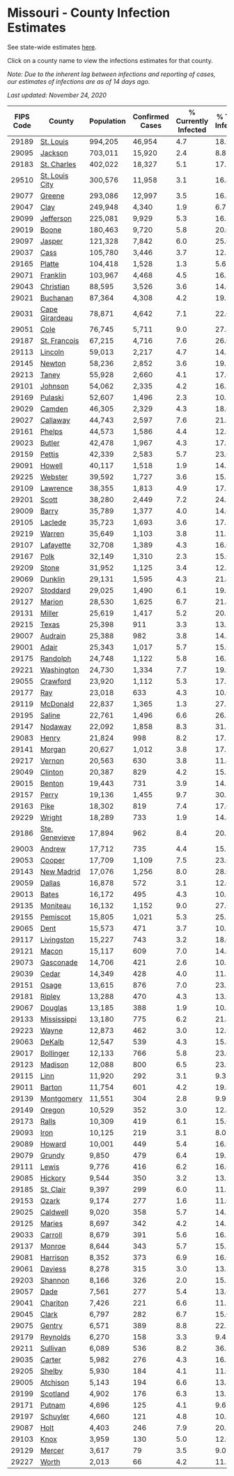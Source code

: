 # Missouri - County Infection Estimates

See state-wide estimates [here](/infections/us-mo).

Click on a county name to view the infections estimates for that county.

*Note: Due to the inherent lag between infections and reporting of cases, our estimates of infections are as of 14 days ago.*

*Last updated: November 24, 2020*

|   FIPS Code |                           County |   Population |   Confirmed Cases |   % Currently Infected |   % Total Infected |
|-------------|----------------------------------|--------------|-------------------|------------------------|--------------------|
|       29189 |           [St. Louis](st.-louis) |      994,205 |            46,954 |                    4.7 |               18.9 |
|       29095 |               [Jackson](jackson) |      703,011 |            15,920 |                    2.4 |                8.8 |
|       29183 |       [St. Charles](st.-charles) |      402,022 |            18,327 |                    5.1 |               17.3 |
|       29510 | [St. Louis City](st.-louis-city) |      300,576 |            11,958 |                    3.1 |               16.4 |
|       29077 |                 [Greene](greene) |      293,086 |            12,997 |                    3.5 |               16.4 |
|       29047 |                     [Clay](clay) |      249,948 |             4,340 |                    1.9 |                6.7 |
|       29099 |           [Jefferson](jefferson) |      225,081 |             9,929 |                    5.3 |               16.7 |
|       29019 |                   [Boone](boone) |      180,463 |             9,720 |                    5.8 |               20.6 |
|       29097 |                 [Jasper](jasper) |      121,328 |             7,842 |                    6.0 |               25.0 |
|       29037 |                     [Cass](cass) |      105,780 |             3,446 |                    3.7 |               12.3 |
|       29165 |                 [Platte](platte) |      104,418 |             1,528 |                    1.3 |                5.6 |
|       29071 |             [Franklin](franklin) |      103,967 |             4,468 |                    4.5 |               16.1 |
|       29043 |           [Christian](christian) |       88,595 |             3,526 |                    3.6 |               14.6 |
|       29021 |             [Buchanan](buchanan) |       87,364 |             4,308 |                    4.2 |               19.1 |
|       29031 | [Cape Girardeau](cape-girardeau) |       78,871 |             4,642 |                    7.1 |               22.0 |
|       29051 |                     [Cole](cole) |       76,745 |             5,711 |                    9.0 |               27.4 |
|       29187 |     [St. Francois](st.-francois) |       67,215 |             4,716 |                    7.6 |               26.0 |
|       29113 |               [Lincoln](lincoln) |       59,013 |             2,217 |                    4.7 |               14.2 |
|       29145 |                 [Newton](newton) |       58,236 |             2,852 |                    3.6 |               19.7 |
|       29213 |                   [Taney](taney) |       55,928 |             2,660 |                    4.1 |               17.6 |
|       29101 |               [Johnson](johnson) |       54,062 |             2,335 |                    4.2 |               16.8 |
|       29169 |               [Pulaski](pulaski) |       52,607 |             1,496 |                    2.3 |               10.3 |
|       29029 |                 [Camden](camden) |       46,305 |             2,329 |                    4.3 |               18.6 |
|       29027 |             [Callaway](callaway) |       44,743 |             2,597 |                    7.6 |               21.8 |
|       29161 |                 [Phelps](phelps) |       44,573 |             1,586 |                    4.4 |               12.6 |
|       29023 |                 [Butler](butler) |       42,478 |             1,967 |                    4.3 |               17.3 |
|       29159 |                 [Pettis](pettis) |       42,339 |             2,583 |                    5.7 |               23.6 |
|       29091 |                 [Howell](howell) |       40,117 |             1,518 |                    1.9 |               14.1 |
|       29225 |               [Webster](webster) |       39,592 |             1,727 |                    3.6 |               15.7 |
|       29109 |             [Lawrence](lawrence) |       38,355 |             1,813 |                    4.9 |               17.3 |
|       29201 |                   [Scott](scott) |       38,280 |             2,449 |                    7.2 |               24.3 |
|       29009 |                   [Barry](barry) |       35,789 |             1,377 |                    4.0 |               14.6 |
|       29105 |               [Laclede](laclede) |       35,723 |             1,693 |                    3.6 |               17.1 |
|       29219 |                 [Warren](warren) |       35,649 |             1,103 |                    3.8 |               11.5 |
|       29107 |           [Lafayette](lafayette) |       32,708 |             1,389 |                    4.3 |               16.0 |
|       29167 |                     [Polk](polk) |       32,149 |             1,310 |                    2.3 |               15.0 |
|       29209 |                   [Stone](stone) |       31,952 |             1,125 |                    3.4 |               12.8 |
|       29069 |               [Dunklin](dunklin) |       29,131 |             1,595 |                    4.3 |               21.4 |
|       29207 |             [Stoddard](stoddard) |       29,025 |             1,490 |                    6.1 |               19.5 |
|       29127 |                 [Marion](marion) |       28,530 |             1,625 |                    6.7 |               21.4 |
|       29131 |                 [Miller](miller) |       25,619 |             1,417 |                    5.2 |               20.3 |
|       29215 |                   [Texas](texas) |       25,398 |               911 |                    3.3 |               13.1 |
|       29007 |               [Audrain](audrain) |       25,388 |               982 |                    3.8 |               14.8 |
|       29001 |                   [Adair](adair) |       25,343 |             1,017 |                    5.7 |               15.6 |
|       29175 |             [Randolph](randolph) |       24,748 |             1,122 |                    5.8 |               16.8 |
|       29221 |         [Washington](washington) |       24,730 |             1,334 |                    7.7 |               19.9 |
|       29055 |             [Crawford](crawford) |       23,920 |             1,112 |                    5.3 |               17.1 |
|       29177 |                       [Ray](ray) |       23,018 |               633 |                    4.3 |               10.6 |
|       29119 |             [McDonald](mcdonald) |       22,837 |             1,365 |                    1.3 |               27.3 |
|       29195 |                 [Saline](saline) |       22,761 |             1,496 |                    6.6 |               26.3 |
|       29147 |               [Nodaway](nodaway) |       22,092 |             1,858 |                    8.3 |               31.8 |
|       29083 |                   [Henry](henry) |       21,824 |               998 |                    8.2 |               17.2 |
|       29141 |                 [Morgan](morgan) |       20,627 |             1,012 |                    3.8 |               17.7 |
|       29217 |                 [Vernon](vernon) |       20,563 |               630 |                    3.8 |               11.4 |
|       29049 |               [Clinton](clinton) |       20,387 |               829 |                    4.2 |               15.2 |
|       29015 |                 [Benton](benton) |       19,443 |               731 |                    3.9 |               14.1 |
|       29157 |                   [Perry](perry) |       19,136 |             1,455 |                    9.7 |               30.1 |
|       29163 |                     [Pike](pike) |       18,302 |               819 |                    7.4 |               17.0 |
|       29229 |                 [Wright](wright) |       18,289 |               733 |                    1.9 |               14.4 |
|       29186 | [Ste. Genevieve](ste.-genevieve) |       17,894 |               962 |                    8.4 |               20.3 |
|       29003 |                 [Andrew](andrew) |       17,712 |               735 |                    4.4 |               15.2 |
|       29053 |                 [Cooper](cooper) |       17,709 |             1,109 |                    7.5 |               23.6 |
|       29143 |         [New Madrid](new-madrid) |       17,076 |             1,256 |                    8.0 |               28.0 |
|       29059 |                 [Dallas](dallas) |       16,878 |               572 |                    3.1 |               12.6 |
|       29013 |                   [Bates](bates) |       16,172 |               495 |                    4.3 |               10.8 |
|       29135 |             [Moniteau](moniteau) |       16,132 |             1,152 |                    9.0 |               27.6 |
|       29155 |             [Pemiscot](pemiscot) |       15,805 |             1,021 |                    5.3 |               25.3 |
|       29065 |                     [Dent](dent) |       15,573 |               471 |                    3.7 |               10.5 |
|       29117 |         [Livingston](livingston) |       15,227 |               743 |                    3.2 |               18.0 |
|       29121 |                   [Macon](macon) |       15,117 |               609 |                    7.0 |               14.4 |
|       29073 |           [Gasconade](gasconade) |       14,706 |               421 |                    2.6 |               10.7 |
|       29039 |                   [Cedar](cedar) |       14,349 |               428 |                    4.0 |               11.1 |
|       29151 |                   [Osage](osage) |       13,615 |               876 |                    7.0 |               23.2 |
|       29181 |                 [Ripley](ripley) |       13,288 |               470 |                    4.3 |               13.6 |
|       29067 |               [Douglas](douglas) |       13,185 |               388 |                    1.9 |               10.8 |
|       29133 |       [Mississippi](mississippi) |       13,180 |               775 |                    6.2 |               21.4 |
|       29223 |                   [Wayne](wayne) |       12,873 |               462 |                    3.0 |               12.9 |
|       29063 |                 [DeKalb](dekalb) |       12,547 |               539 |                    4.3 |               15.4 |
|       29017 |           [Bollinger](bollinger) |       12,133 |               766 |                    5.8 |               23.6 |
|       29123 |               [Madison](madison) |       12,088 |               800 |                    6.5 |               23.9 |
|       29115 |                     [Linn](linn) |       11,920 |               292 |                    3.1 |                9.3 |
|       29011 |                 [Barton](barton) |       11,754 |               601 |                    4.2 |               19.4 |
|       29139 |         [Montgomery](montgomery) |       11,551 |               304 |                    2.8 |                9.9 |
|       29149 |                 [Oregon](oregon) |       10,529 |               352 |                    3.0 |               12.4 |
|       29173 |                   [Ralls](ralls) |       10,309 |               419 |                    6.1 |               15.0 |
|       29093 |                     [Iron](iron) |       10,125 |               219 |                    3.1 |                8.0 |
|       29089 |                 [Howard](howard) |       10,001 |               449 |                    5.4 |               16.6 |
|       29079 |                 [Grundy](grundy) |        9,850 |               479 |                    6.4 |               19.2 |
|       29111 |                   [Lewis](lewis) |        9,776 |               416 |                    6.2 |               16.0 |
|       29085 |               [Hickory](hickory) |        9,544 |               350 |                    3.2 |               13.5 |
|       29185 |           [St. Clair](st.-clair) |        9,397 |               299 |                    6.0 |               11.9 |
|       29153 |                   [Ozark](ozark) |        9,174 |               277 |                    1.6 |               11.0 |
|       29025 |             [Caldwell](caldwell) |        9,020 |               358 |                    5.7 |               14.5 |
|       29125 |                 [Maries](maries) |        8,697 |               342 |                    4.2 |               14.2 |
|       29033 |               [Carroll](carroll) |        8,679 |               391 |                    5.6 |               16.5 |
|       29137 |                 [Monroe](monroe) |        8,644 |               343 |                    5.7 |               15.1 |
|       29081 |             [Harrison](harrison) |        8,352 |               373 |                    6.9 |               16.6 |
|       29061 |               [Daviess](daviess) |        8,278 |               315 |                    3.0 |               13.7 |
|       29203 |               [Shannon](shannon) |        8,166 |               326 |                    2.0 |               15.3 |
|       29057 |                     [Dade](dade) |        7,561 |               277 |                    5.4 |               13.6 |
|       29041 |             [Chariton](chariton) |        7,426 |               221 |                    6.6 |               11.7 |
|       29045 |                   [Clark](clark) |        6,797 |               282 |                    6.7 |               15.0 |
|       29075 |                 [Gentry](gentry) |        6,571 |               389 |                    8.8 |               22.7 |
|       29179 |             [Reynolds](reynolds) |        6,270 |               158 |                    3.3 |                9.4 |
|       29211 |             [Sullivan](sullivan) |        6,089 |               536 |                    8.2 |               36.3 |
|       29035 |                 [Carter](carter) |        5,982 |               276 |                    4.3 |               16.7 |
|       29205 |                 [Shelby](shelby) |        5,930 |               184 |                    4.1 |               11.6 |
|       29005 |             [Atchison](atchison) |        5,143 |               194 |                    6.6 |               13.8 |
|       29199 |             [Scotland](scotland) |        4,902 |               176 |                    6.3 |               13.5 |
|       29171 |                 [Putnam](putnam) |        4,696 |               125 |                    4.1 |                9.6 |
|       29197 |             [Schuyler](schuyler) |        4,660 |               121 |                    4.8 |               10.3 |
|       29087 |                     [Holt](holt) |        4,403 |               246 |                    7.9 |               20.3 |
|       29103 |                     [Knox](knox) |        3,959 |               130 |                    5.0 |               12.6 |
|       29129 |                 [Mercer](mercer) |        3,617 |                79 |                    3.5 |                9.0 |
|       29227 |                   [Worth](worth) |        2,013 |                66 |                    4.2 |               11.5 |